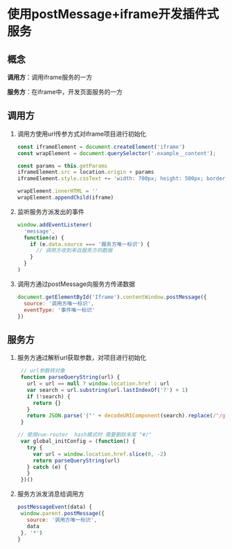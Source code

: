 # 使用postMessage+iframe开发插件式服务

## 概念

**调用方**：调用iframe服务的一方

**服务方**：在iframe中，开发页面服务的一方

## 调用方

1. 调用方使用url传参方式对iframe项目进行初始化

   ```js
   const iframeElement = document.createElement('iframe')
   const wrapElement = document.querySelector('.example__content');

   const params = this.getParams
   iframeElement.src = location.origin + params
   iframeElement.style.cssText += 'width: 700px; height: 500px; border: 0;'

   wrapElement.innerHTML = ''
   wrapElement.appendChild(iframe)
   ```

2. 监听服务方派发出的事件

   ```js
   window.addEventListener(
     'message',
     function(e) {
       if (e.data.source === '服务方唯一标识') {
         // 调用方收到来自服务方的数据
       }
     }
   )
   ```

3. 调用方通过postMessage向服务方传递数据

   ```js
   document.getElementById('Iframe').contentWindow.postMessage({
     source: '调用方唯一标识',
     eventType: '事件唯一标识'
   })
   ```

## 服务方

1. 服务方通过解析url获取参数，对项目进行初始化

   ```js
    // url参数转对象
    function parseQueryString(url) {
      url = url == null ? window.location.href : url
      var search = url.substring(url.lastIndexOf('?') + 1)
      if (!search) {
        return {}
      }
      return JSON.parse('{"' + decodeURIComponent(search).replace(/"/g, '\\"').replace(/&/g, '","').replace(/=/g, '":"') + '"}')
    }

   // 使用vue-router  hash模式时 需要删除末尾 "#/"
    var global_initConfig = (function() {
      try {
        var url = window.location.href.slice(0, -2)
        return parseQueryString(url)
      } catch (e) {
      }
    })()
   ```

1. 服务方派发消息给调用方

   ```js
   postMessageEvent(data) {
    window.parent.postMessage({
      source: '调用方唯一标识',
      data
    }, '*')
   }
   ```
